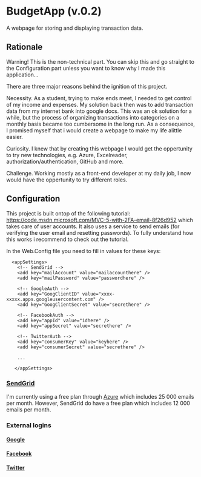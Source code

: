 # BudgetApp (v.0.2)
A webpage for storing and displaying transaction data.

## Rationale

Warning! This is the non-technical part. You can skip this and go straight to the Configuration part unless you want to know why I made this application...

There are three major reasons behind the ignition of this project.

Necessity. As a student, trying to make ends meet, I needed to get control of my income and expenses. My solution back then was to add transaction data from my internet bank into google docs. This was an ok solution for a while, but the process of organizing transactions into categories on a monthly basis became too cumbersome in the long run. As a consequence, I promised myself that i would create a webpage to make my life alittle easier.

Curiosity. I knew that by creating this webpage I would get the oppertunity to try new technologies, e.g. Azure, Excelreader, authorization/authentication, GitHub and more.

Challenge. Working mostly as a front-end developer at my daily job, I now would have the oppertunity to try different roles.

## Configuration

This project is built ontop of the following tutorial: https://code.msdn.microsoft.com/MVC-5-with-2FA-email-8f26d952 which takes care of user accounts. It also uses a service to send emails (for verifying the user email and resetting passwords). To fully understand how this works i recommend to check out the tutorial.

In the Web.Config file you need to fill in values for these keys:

      <appSettings>
        <!-- SendGrid --> 
        <add key="mailAccount" value="mailaccounthere" />
        <add key="mailPassword" value="passwordhere" />
        
        <!-- GoogleAuth -->
        <add key="GoogClientID" value="xxxx-xxxxx.apps.googleusercontent.com" />
        <add key="GoogClientSecret" value="secrethere" />
        
        <!-- FacebookAuth -->
        <add key="appId" value="idhere" />
        <add key="appSecret" value="secrethere" />
        
        <!-- TwitterAuth -->
        <add key="consumerKey" value="keyhere" />
        <add key="consumerSecret" value="secrethere" />
        
        ...
        
       </appSettings>

### [SendGrid](http://sendgrid.com/)

I'm currently using a free plan through [Azure](http://azure.microsoft.com/) which includes 25 000 emails per month. However, SendGrid do have a free plan which includes 12 000 emails per month.

### External logins

#### [Google](https://console.developers.google.com/)

#### [Facebook](https://developers.facebook.com/)

#### [Twitter](https://apps.twitter.com/)
